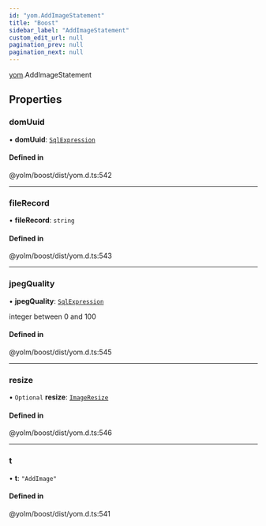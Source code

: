 ```yaml
---
id: "yom.AddImageStatement"
title: "Boost"
sidebar_label: "AddImageStatement"
custom_edit_url: null
pagination_prev: null
pagination_next: null
---
```


[yom](../namespaces/yom.md).AddImageStatement

## Properties

### domUuid

• **domUuid**: [`SqlExpression`](../namespaces/yom.md#sqlexpression)

#### Defined in

@yolm/boost/dist/yom.d.ts:542

___

### fileRecord

• **fileRecord**: `string`

#### Defined in

@yolm/boost/dist/yom.d.ts:543

___

### jpegQuality

• **jpegQuality**: [`SqlExpression`](../namespaces/yom.md#sqlexpression)

integer between 0 and 100

#### Defined in

@yolm/boost/dist/yom.d.ts:545

___

### resize

• `Optional` **resize**: [`ImageResize`](yom.ImageResize.md)

#### Defined in

@yolm/boost/dist/yom.d.ts:546

___

### t

• **t**: ``"AddImage"``

#### Defined in

@yolm/boost/dist/yom.d.ts:541
